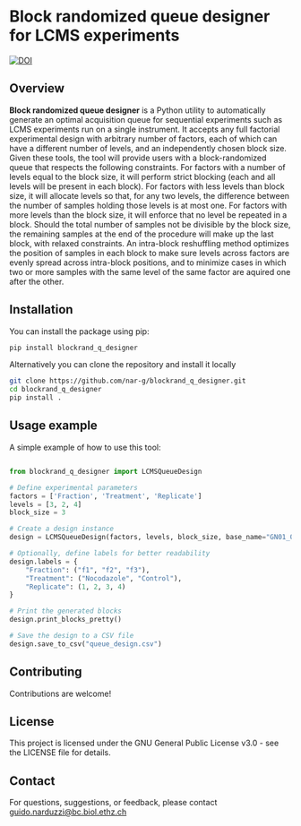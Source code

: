 # Block randomized queue designer for LCMS experiments

[![DOI](https://zenodo.org/badge/DOI/doi.org/10.5281/zenodo.15019270.svg)](https://doi.org/10.5281/zenodo.15019270)

## Overview

**Block randomized queue designer** is a Python utility to automatically generate an optimal acquisition queue for sequential experiments such as LCMS experiments run on a single instrument. It accepts any full factorial experimental design with arbitrary number of factors, each of which can have a different number of levels, and an independently chosen block size. Given these tools, the tool will provide users with a block-randomized queue that respects the following constraints. For factors with a number of levels equal to the block size, it will perform strict blocking (each and all levels will be present in each block). For factors with less levels than block size, it will allocate levels so that, for any two levels, the difference between the number of samples holding those levels is at most one. For factors with more levels than the block size, it will enforce that no level be repeated in a block. Should the total number of samples not be divisible by the block size, the remaining samples at the end of the procedure will make up the last block, with relaxed constraints. An intra-block reshuffling method optimizes the position of samples in each block to make sure levels across factors are evenly spread across intra-block positions, and to minimize cases in which two or more samples with the same level of the same factor are aquired one after the other.

## Installation

You can install the package using pip:

```bash
pip install blockrand_q_designer
```
Alternatively you can clone the repository and install it locally

```bash
git clone https://github.com/nar-g/blockrand_q_designer.git
cd blockrand_q_designer
pip install .
```

## Usage example

A simple example of how to use this tool:

```python

from blockrand_q_designer import LCMSQueueDesign

# Define experimental parameters
factors = ['Fraction', 'Treatment', 'Replicate']
levels = [3, 2, 4]
block_size = 3

# Create a design instance
design = LCMSQueueDesign(factors, levels, block_size, base_name="GN01_01_", starting_index=1)

# Optionally, define labels for better readability
design.labels = {
    "Fraction": ("f1", "f2", "f3"),
    "Treatment": ("Nocodazole", "Control"),
    "Replicate": (1, 2, 3, 4)
}

# Print the generated blocks
design.print_blocks_pretty()

# Save the design to a CSV file
design.save_to_csv("queue_design.csv")

```

## Contributing
Contributions are welcome! 

## License
This project is licensed under the GNU General Public License v3.0 - see the LICENSE file for details.

## Contact
For questions, suggestions, or feedback, please contact guido.narduzzi@bc.biol.ethz.ch
